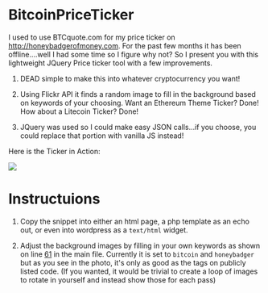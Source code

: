 # BitcoinPriceTicker

I used to use BTCquote.com for my price ticker on http://honeybadgerofmoney.com.  For the past few months it has been offline....well I had some time so I figure why not?  So I present you with this lightweight JQuery Price ticker tool with a few improvements.

1. DEAD simple to make this into whatever cryptocurrency you want!  

2. Using Flickr API it finds a random image to fill in the background based on keywords of your choosing.  Want an Ethereum Theme Ticker?  Done!  How about a Litecoin Ticker?  Done!  

3. JQuery was used so I could make easy JSON calls...if you choose, you could replace that portion with vanilla JS instead!

Here is the Ticker in Action:

![](http://g.recordit.co/F2YketW2jT.gif)


# Instructuions

1. Copy the snippet into either an html page, a php template as an echo out, or even into wordpress as a `text/html` widget.


2. Adjust the background images by filling in your own keywords as shown on line [61](https://github.com/Frankenmint/BitcoinPriceTicker/blob/master/priceTicker.html#L61) in the main file.  Currently it is set to `bitcoin` and `honeybadger` but as you see in the photo, it's only as good as the tags on publicly listed code.  (If you wanted, it would be trivial to create a loop of images to rotate in yourself and instead show those for each pass)
